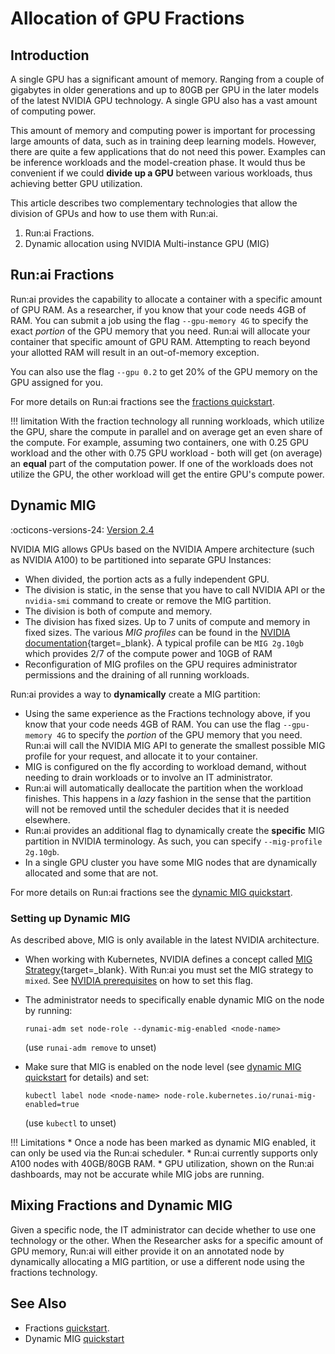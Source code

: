 # Allocation of GPU Fractions

##  Introduction

A single GPU has a significant amount of memory. Ranging from a couple of gigabytes in older generations and up to 80GB per GPU in the later models of the latest NVIDIA GPU technology. A single GPU also has a vast amount of computing power. 

This amount of memory and computing power is important for processing large amounts of data, such as in training deep learning models. However, there are quite a few applications that do not need this power. Examples can be inference workloads and the model-creation phase. It would thus be convenient if we could __divide up a GPU__ between various workloads, thus achieving better GPU utilization. 

This article describes two complementary technologies that allow the division of GPUs and how to use them with Run:ai.

1. Run:ai Fractions. 
2. Dynamic allocation using NVIDIA Multi-instance GPU (MIG)


## Run:ai Fractions

Run:ai provides the capability to allocate a container with a specific amount of GPU RAM. As a researcher, if you know that your code needs 4GB of RAM. You can submit a job using the flag `--gpu-memory 4G` to specify the exact _portion_ of the GPU memory that you need. Run:ai will allocate your container that specific amount of GPU RAM. Attempting to reach beyond your allotted RAM will result in an out-of-memory exception. 

You can also use the flag `--gpu 0.2` to get 20% of the GPU memory on the GPU assigned for you. 

For more details on Run:ai fractions see the [fractions quickstart](../Walkthroughs/walkthrough-fractions.md).


!!! limitation
    With the fraction technology all running workloads, which utilize the GPU, share the compute in parallel and on average get an even share of the compute. For example, assuming two containers, one with 0.25 GPU workload and the other with 0.75 GPU workload - both will get (on average) an __equal__ part of the computation power. If one of the workloads does not utilize the GPU, the other workload will get the entire GPU's compute power.

## Dynamic MIG

:octicons-versions-24: [Version 2.4](../../home/whats-new-2022.md#april-2022-runai-version-24-controlled-release-only)

NVIDIA MIG allows GPUs based on the NVIDIA Ampere architecture (such as NVIDIA A100) to be partitioned into separate GPU Instances:

* When divided, the portion acts as a fully independent GPU.
* The division is static, in the sense that you have to call NVIDIA API or the `nvidia-smi` command to create or remove the MIG partition. 
* The division is both of compute and memory.
* The division has fixed sizes.  Up to 7 units of compute and memory in fixed sizes. The various _MIG profiles_ can be found in the [NVIDIA documentation](https://docs.nvidia.com/datacenter/tesla/mig-user-guide/){target=_blank}. A typical profile can be `MIG 2g.10gb` which provides 2/7 of the compute power and 10GB of RAM
* Reconfiguration of MIG profiles on the GPU requires administrator permissions and the draining of all running workloads. 


Run:ai provides a way to __dynamically__ create a MIG partition:

* Using the same experience as the Fractions technology above, if you know that your code needs 4GB of RAM. You can use the flag `--gpu-memory 4G` to specify the _portion_ of the GPU memory that you need. Run:ai will call the NVIDIA MIG API to generate the smallest possible MIG profile for your request, and allocate it to your container. 
* MIG is configured on the fly according to workload demand, without needing to drain workloads or to involve an IT administrator.
* Run:ai will automatically deallocate the partition when the workload finishes. This happens in a _lazy_ fashion in the sense that the partition will not be removed until the scheduler decides that it is needed elsewhere. 
* Run:ai provides an additional flag to dynamically create the __specific__ MIG partition in NVIDIA terminology. As such, you can specify `--mig-profile 2g.10gb`.  
* In a single GPU cluster you have some MIG nodes that are dynamically allocated and some that are not.

For more details on Run:ai fractions see the [dynamic MIG quickstart](../Walkthroughs/quickstart-mig.md).


### Setting up Dynamic MIG

As described above, MIG is only available in the latest NVIDIA architecture. 

* When working with Kubernetes, NVIDIA defines a concept called [MIG Strategy](https://docs.nvidia.com/datacenter/cloud-native/kubernetes/mig-k8s.html#mig-strategies){target=_blank}. With Run:ai you must set the MIG strategy to `mixed`. See [NVIDIA prerequisites](../../admin/runai-setup/cluster-setup/cluster-prerequisites.md#nvidia) on how to set this flag. 
* The administrator needs to specifically enable dynamic MIG on the node by running: 
    
    ```
    runai-adm set node-role --dynamic-mig-enabled <node-name>
    ```
    (use `runai-adm remove` to unset)


* Make sure that MIG is enabled on the node level (see [dynamic MIG quickstart](../Walkthroughs/quickstart-mig.md) for details) and set:
    ```
    kubectl label node <node-name> node-role.kubernetes.io/runai-mig-enabled=true
    ```
   (use `kubectl` to unset)

!!! Limitations
    * Once a node has been marked as dynamic MIG enabled, it can only be used via the Run:ai scheduler.
    * Run:ai currently supports only A100 nodes with 40GB/80GB RAM.
    * GPU utilization, shown on the Run:ai dashboards, may not be accurate while MIG jobs are running.

## Mixing Fractions and Dynamic MIG

Given a specific node, the IT administrator can decide whether to use one technology or the other. When the Researcher asks for a specific amount of GPU memory, Run:ai will either provide it on an annotated node by dynamically allocating a MIG partition, or use a different node using the fractions technology.

## See Also

* Fractions [quickstart](../Walkthroughs/walkthrough-fractions.md).
* Dynamic MIG [quickstart](../Walkthroughs/quickstart-mig.md)


